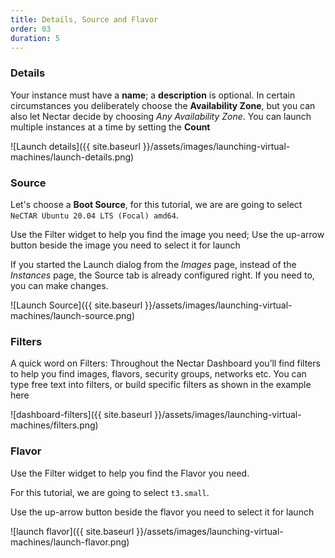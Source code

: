 ```yaml
---
title: Details, Source and Flavor
order: 03
duration: 5
---
```


### Details

Your instance must have a **name**; a **description** is optional. In certain circumstances you deliberately choose the **Availability Zone**, but you can also let Nectar decide by choosing *Any Availability Zone*. You can launch multiple instances at a time by setting the **Count**

![Launch details]({{ site.baseurl }}/assets/images/launching-virtual-machines/launch-details.png)

### Source

Let's choose a **Boot Source**, for this tutorial, we are are going to select `NeCTAR Ubuntu 20.04 LTS (Focal) amd64`.

Use the Filter widget to help you find the image you need; Use the up-arrow button beside the image you need to select it for launch

If you started the Launch dialog from the *Images* page, instead of the *Instances* page, the Source tab is already configured right. If you need to, you can make changes.

![Launch Source]({{ site.baseurl }}/assets/images/launching-virtual-machines/launch-source.png)

### Filters

A quick word on Filters: Throughout the Nectar Dashboard you’ll find filters to help you find images, flavors, security groups, networks etc. You can type free text into filters, or build specific filters as shown in the example here

![dashboard-filters]({{ site.baseurl }}/assets/images/launching-virtual-machines/filters.png)

### Flavor

Use the Filter widget to help you find the Flavor you need.

For this tutorial, we are going to select `t3.small`.

Use the up-arrow button beside the flavor you need to select it for launch

![launch flavor]({{ site.baseurl }}/assets/images/launching-virtual-machines/launch-flavor.png)
